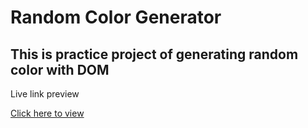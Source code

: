 # Random Color Generator 

## This is practice project of generating  random color with DOM 

Live link preview

<a href="https://nh-nahid.github.io/Background-Color-Generete/">Click here to view</a>
